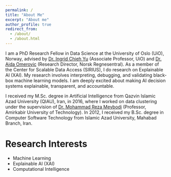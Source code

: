 ```yaml
---
permalink: /
title: "About Me"
excerpt: "About me"
author_profile: true
redirect_from: 
  - /about/
  - /about.html
---
```


I am a PhD Research Fellow in Data Science at the University of Oslo (UiO), Norway, advised by [Dr. Ingrid Chieh Yu](https://www.mn.uio.no/ifi/english/people/aca/ingridcy/) (Associate Professor, UiO) and [Dr. Aida Omerovic](https://www.nr.no/en/user-info?query=aida) (Research Director, Norsk Regnesentral). As a member of the Center for Scalable Data Access (SIRIUS), I do research on Explainable AI (XAI). My research involves interpreting, debugging, and validating black-box machine learning models. I am deeply excited about making AI decision systems explainable, transparent, and accountable. 

I received my M.Sc. degree in Artificial Intelligence from Qazvin Islamic Azad University (QIAU), Iran, in 2016, where I worked on data clustering under the supervision of [Dr. Mohammad Reza Meybodi](http://ceit.aut.ac.ir/~meybodi/) (Professor, Amirkabir University of Technology). In 2012, I received my B.Sc. degree in Computer Software Technology from Islamic Azad University, Mahabad Branch, Iran.  

Research Interests
=====
- Machine Learning
- Explainable AI (XAI)
- Computational Intelligence


